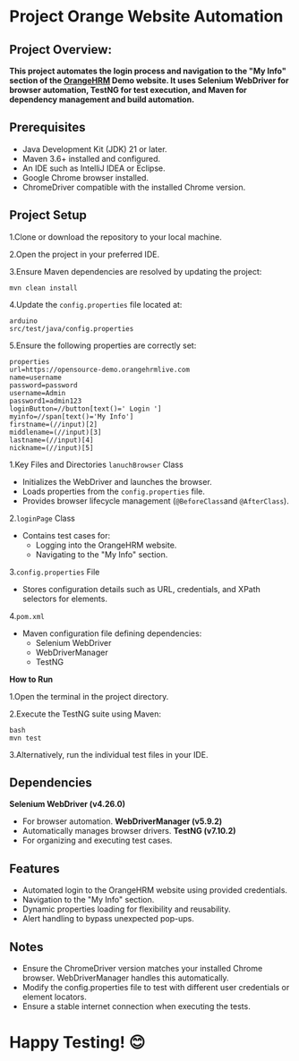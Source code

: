 # **Project Orange Website Automation**
## Project Overview:
**This project automates the login process and navigation to the "My Info" section of the [OrangeHRM](https://opensource-demo.orangehrmlive.com/) Demo website. It uses Selenium WebDriver for browser automation, TestNG for test execution, and Maven for dependency management and build automation.**

## Prerequisites
* Java Development Kit (JDK) 21 or later.
* Maven 3.6+ installed and configured.
* An IDE such as IntelliJ IDEA or Eclipse.
* Google Chrome browser installed.
* ChromeDriver compatible with the installed Chrome version.
## Project Setup
1.Clone or download the repository to your local machine.

2.Open the project in your preferred IDE.

3.Ensure Maven dependencies are resolved by updating the project:
```
mvn clean install
```
4.Update the `config.properties` file located at:
```
arduino
src/test/java/config.properties
```
5.Ensure the following properties are correctly set:
```
properties
url=https://opensource-demo.orangehrmlive.com
name=username
password=password
username=Admin
password1=admin123
loginButton=//button[text()=' Login ']
myinfo=//span[text()='My Info']
firstname=(//input)[2]
middlename=(//input)[3]
lastname=(//input)[4]
nickname=(//input)[5]
```
1.Key Files and Directories
`lanuchBrowser` Class

  * Initializes the WebDriver and launches the browser.
  * Loads properties from the `config.properties` file.
  * Provides browser lifecycle management (`@BeforeClass`and `@AfterClass`).

2.`loginPage` Class
* Contains test cases for:
  * Logging into the OrangeHRM website.
  * Navigating to the "My Info" section.

3.`config.properties` File
* Stores configuration details such as URL, credentials, and XPath selectors for elements.

4.`pom.xml`
* Maven configuration file defining dependencies:
  * Selenium WebDriver
  * WebDriverManager
  * TestNG

**How to Run**

1.Open the terminal in the project directory.

2.Execute the TestNG suite using Maven:
```
bash
mvn test
```
3.Alternatively, run the individual test files in your IDE.
## Dependencies
**Selenium WebDriver (v4.26.0)**
   * For browser automation.
**WebDriverManager (v5.9.2)**
   * Automatically manages browser drivers.
**TestNG (v7.10.2)**
   * For organizing and executing test cases.

## Features
* Automated login to the OrangeHRM website using provided credentials.
* Navigation to the "My Info" section.
* Dynamic properties loading for flexibility and reusability.
* Alert handling to bypass unexpected pop-ups.

## Notes
* Ensure the ChromeDriver version matches your installed Chrome browser. WebDriverManager handles this automatically.
* Modify the config.properties file to test with different user credentials or element locators.
* Ensure a stable internet connection when executing the tests.

# Happy Testing! 😊






